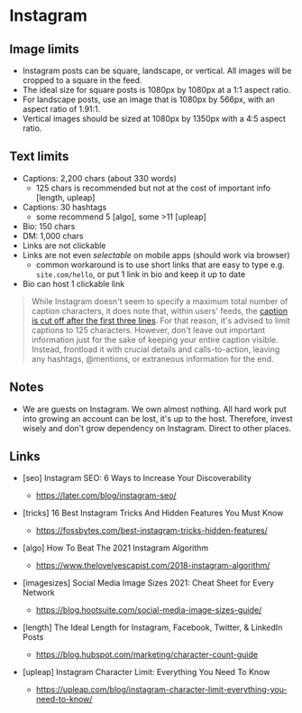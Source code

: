 # Instagram

## Image limits

- Instagram posts can be square, landscape, or vertical. All images will be cropped to a square in the feed.
- The ideal size for square posts is 1080px by 1080px at a 1:1 aspect ratio.
- For landscape posts, use an image that is 1080px by 566px, with an aspect ratio of 1.91:1.
- Vertical images should be sized at 1080px by 1350px with a 4:5 aspect ratio.


## Text limits

- Captions: 2,200 chars (about 330 words)
  - 125 chars is recommended but not at the cost of important info [length, upleap]
- Captions: 30 hashtags
  - some recommend 5 [algo], some >11 [upleap]
- Bio: 150 chars
- DM: 1,000 chars
- Links are not clickable
- Links are not even _selectable_ on mobile apps (should work via browser)
  - common workaround is to use short links that are easy to type e.g. `site.com/hello`, or put 1 link in bio and keep it up to date
- Bio can host 1 clickable link

> While Instagram doesn't seem to specify a maximum total number of caption characters, it does note that, within users' feeds, the [caption is cut off after the first three lines](https://help.instagram.com/1643471055915254). For that reason, it's advised to limit captions to 125 characters. However, don't leave out important information just for the sake of keeping your entire caption visible. Instead, frontload it with crucial details and calls-to-action, leaving any hashtags, @mentions, or extraneous information for the end.


## Notes

- We are guests on Instagram. We own almost nothing. All hard work put into growing an account can be lost, it's up to the host. Therefore, invest wisely and don't grow dependency on Instagram. Direct to other places.


## Links

- [seo] Instagram SEO: 6 Ways to Increase Your Discoverability
  - https://later.com/blog/instagram-seo/

- [tricks] 16 Best Instagram Tricks And Hidden Features You Must Know
  - https://fossbytes.com/best-instagram-tricks-hidden-features/

- [algo] How To Beat The 2021 Instagram Algorithm
  - https://www.thelovelyescapist.com/2018-instagram-algorithm/

- [imagesizes] Social Media Image Sizes 2021: Cheat Sheet for Every Network
  - https://blog.hootsuite.com/social-media-image-sizes-guide/

- [length] The Ideal Length for Instagram, Facebook, Twitter, & LinkedIn Posts
  - https://blog.hubspot.com/marketing/character-count-guide

- [upleap] Instagram Character Limit: Everything You Need To Know
  - https://upleap.com/blog/instagram-character-limit-everything-you-need-to-know/
